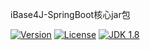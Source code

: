 iBase4J-SpringBoot核心jar包

[![Version](https://img.shields.io/badge/version-1.2.5-brightgreen.svg)](http://search.maven.org/#search%7Cga%7C1%7Ca%3A%22top.ibase4j%22)
[![License](http://img.shields.io/:license-apache-blue.svg "2.0")](http://www.apache.org/licenses/LICENSE-2.0.html)
[![JDK 1.8](https://img.shields.io/badge/JDK-1.8-green.svg "JDK 1.8")]()